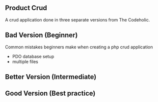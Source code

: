 ## Product Crud

A crud application done in three separate versions from The Codeholic.

## Bad Version (Beginner)

Common mistakes beginners make when creating a php crud application
- PDO database setup
- multiple files

## Better Version (Intermediate)

## Good Version (Best practice)